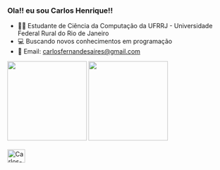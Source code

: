 ### Ola!! eu sou Carlos Henrique!!

- 👨‍🎓 Estudante de Ciência da Computação da UFRRJ - Universidade Federal Rural do Rio de Janeiro
- 💻 Buscando novos conhecimentos em programação
- 📩 Email: carlosfernandesaires@gmail.com

<div>
   <a href"https://github.com/Carloshenriqueferndesaires>
  <img height="180em" src="https://github-readme-stats.vercel.app/api?username=Carloshenriqueferndesaires&show_icons=true&theme=drack&include_all_comits=true&count_private=true"/>
  <img height="180em" src="https://github-readme-stats.vercel.app/api/top-langs/?username=Carloshenriqueferndesaires&layout=compact&langs_count=16&theme=drack"/>
</div>
<div style="display: inline_block"><br>
<img align"center" alt="Carlos-c" height="30" width="40" src= "https://cdn.jsdelivr.net/gh/devicons/devicon@v2.15.1/devicon.min.css">
         
          
